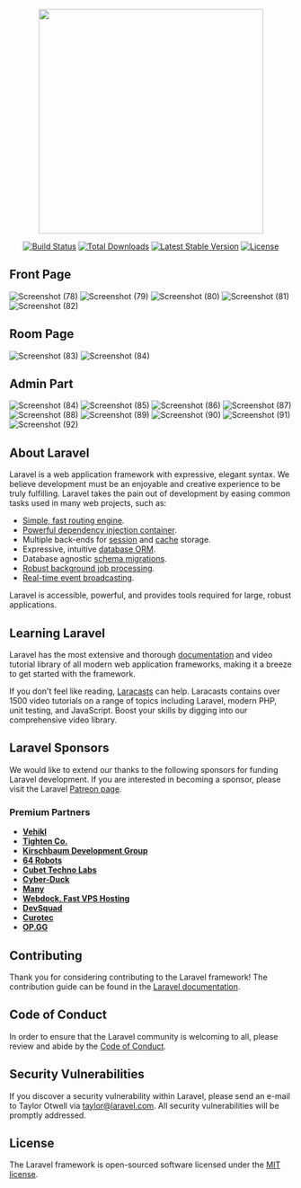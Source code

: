 <p align="center"><a href="https://laravel.com" target="_blank"><img src="https://raw.githubusercontent.com/laravel/art/master/logo-lockup/5%20SVG/2%20CMYK/1%20Full%20Color/laravel-logolockup-cmyk-red.svg" width="400"></a></p>

<p align="center">
<a href="https://travis-ci.org/laravel/framework"><img src="https://travis-ci.org/laravel/framework.svg" alt="Build Status"></a>
<a href="https://packagist.org/packages/laravel/framework"><img src="https://img.shields.io/packagist/dt/laravel/framework" alt="Total Downloads"></a>
<a href="https://packagist.org/packages/laravel/framework"><img src="https://img.shields.io/packagist/v/laravel/framework" alt="Latest Stable Version"></a>
<a href="https://packagist.org/packages/laravel/framework"><img src="https://img.shields.io/packagist/l/laravel/framework" alt="License"></a>
</p>


## Front Page
![Screenshot (78)](https://user-images.githubusercontent.com/42260108/106387615-a40d9d80-6402-11eb-8b83-20cd4e1e501e.png)
![Screenshot (79)](https://user-images.githubusercontent.com/42260108/106387630-bab3f480-6402-11eb-9446-742874b0dd0f.png)
![Screenshot (80)](https://user-images.githubusercontent.com/42260108/106387633-bc7db800-6402-11eb-814a-1058ea3c4f15.png)
![Screenshot (81)](https://user-images.githubusercontent.com/42260108/106387636-be477b80-6402-11eb-90f9-5624f9ae4bd2.png)
![Screenshot (82)](https://user-images.githubusercontent.com/42260108/106387640-c0a9d580-6402-11eb-832b-024f521f616e.png)

## Room Page
![Screenshot (83)](https://user-images.githubusercontent.com/42260108/106387660-d7e8c300-6402-11eb-8a4d-48a6dfa7165d.png)
![Screenshot (84)](https://user-images.githubusercontent.com/42260108/106387666-de773a80-6402-11eb-9c99-b6bf4e39ba6b.png)


## Admin Part
![Screenshot (84)](https://user-images.githubusercontent.com/42260108/106387677-ef27b080-6402-11eb-8bba-b63d3f24cf9f.png)
![Screenshot (85)](https://user-images.githubusercontent.com/42260108/106387679-efc04700-6402-11eb-82e2-8ad06ef75007.png)
![Screenshot (86)](https://user-images.githubusercontent.com/42260108/106387680-f0f17400-6402-11eb-88be-4f5ba19d42c4.png)
![Screenshot (87)](https://user-images.githubusercontent.com/42260108/106387684-f484fb00-6402-11eb-8d3c-1ec126f817ea.png)
![Screenshot (88)](https://user-images.githubusercontent.com/42260108/106387688-f5b62800-6402-11eb-8e03-894bc4a77149.png)
![Screenshot (89)](https://user-images.githubusercontent.com/42260108/106387689-f6e75500-6402-11eb-8dd6-76f475d69453.png)
![Screenshot (90)](https://user-images.githubusercontent.com/42260108/106387693-f8188200-6402-11eb-92ac-9fd7b82589aa.png)
![Screenshot (91)](https://user-images.githubusercontent.com/42260108/106387695-f9e24580-6402-11eb-9bcd-a7f70eae7ed9.png)
![Screenshot (92)](https://user-images.githubusercontent.com/42260108/106387696-fa7adc00-6402-11eb-9659-20d7cb7d996e.png)








## About Laravel

Laravel is a web application framework with expressive, elegant syntax. We believe development must be an enjoyable and creative experience to be truly fulfilling. Laravel takes the pain out of development by easing common tasks used in many web projects, such as:

- [Simple, fast routing engine](https://laravel.com/docs/routing).
- [Powerful dependency injection container](https://laravel.com/docs/container).
- Multiple back-ends for [session](https://laravel.com/docs/session) and [cache](https://laravel.com/docs/cache) storage.
- Expressive, intuitive [database ORM](https://laravel.com/docs/eloquent).
- Database agnostic [schema migrations](https://laravel.com/docs/migrations).
- [Robust background job processing](https://laravel.com/docs/queues).
- [Real-time event broadcasting](https://laravel.com/docs/broadcasting).

Laravel is accessible, powerful, and provides tools required for large, robust applications.

## Learning Laravel

Laravel has the most extensive and thorough [documentation](https://laravel.com/docs) and video tutorial library of all modern web application frameworks, making it a breeze to get started with the framework.

If you don't feel like reading, [Laracasts](https://laracasts.com) can help. Laracasts contains over 1500 video tutorials on a range of topics including Laravel, modern PHP, unit testing, and JavaScript. Boost your skills by digging into our comprehensive video library.

## Laravel Sponsors

We would like to extend our thanks to the following sponsors for funding Laravel development. If you are interested in becoming a sponsor, please visit the Laravel [Patreon page](https://patreon.com/taylorotwell).

### Premium Partners

- **[Vehikl](https://vehikl.com/)**
- **[Tighten Co.](https://tighten.co)**
- **[Kirschbaum Development Group](https://kirschbaumdevelopment.com)**
- **[64 Robots](https://64robots.com)**
- **[Cubet Techno Labs](https://cubettech.com)**
- **[Cyber-Duck](https://cyber-duck.co.uk)**
- **[Many](https://www.many.co.uk)**
- **[Webdock, Fast VPS Hosting](https://www.webdock.io/en)**
- **[DevSquad](https://devsquad.com)**
- **[Curotec](https://www.curotec.com/)**
- **[OP.GG](https://op.gg)**

## Contributing

Thank you for considering contributing to the Laravel framework! The contribution guide can be found in the [Laravel documentation](https://laravel.com/docs/contributions).

## Code of Conduct

In order to ensure that the Laravel community is welcoming to all, please review and abide by the [Code of Conduct](https://laravel.com/docs/contributions#code-of-conduct).

## Security Vulnerabilities

If you discover a security vulnerability within Laravel, please send an e-mail to Taylor Otwell via [taylor@laravel.com](mailto:taylor@laravel.com). All security vulnerabilities will be promptly addressed.

## License

The Laravel framework is open-sourced software licensed under the [MIT license](https://opensource.org/licenses/MIT).
